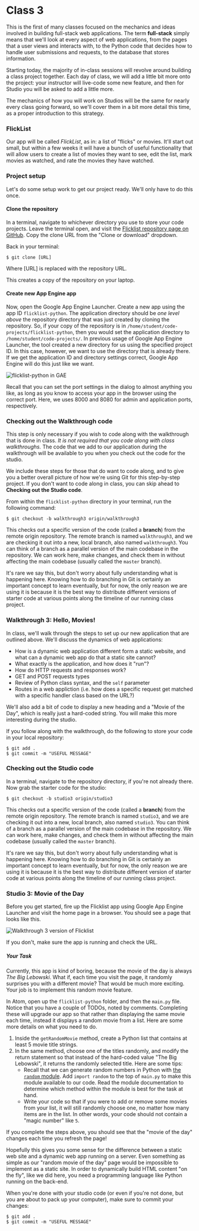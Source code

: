 # Class 3

This is the first of many classes focused on the mechanics and ideas involved in building full-stack web applications. The term **full-stack** simply means that we'll look at every aspect of web applications, from the pages that a user views and interacts with, to the Python code that decides how to handle user submissions and requests, to the database that stores information.

Starting today, the majority of in-class sessions will revolve around building a class project together. Each day of class, we will add a little bit more onto the project: your instructor will live-code some new feature, and then for Studio you will be asked to add a little more.

The mechanics of how you will work on Studios will be the same for nearly every class going forward, so we'll cover them in a bit more detail this time, as a proper introduction to this strategy.


### FlickList

Our app will be called *FlickList*, as in: a list of "flicks" or movies. It'll start out small, but within a few weeks it will have a bunch of useful functionality that will allow users to create a list of movies they want to see, edit the list, mark movies as watched, and rate the movies they have watched.

### Project setup

Let's do some setup work to get our project ready. We'll only have to do this once.

#### Clone the repository

In a terminal, navigate to whichever directory you use to store your code projects. Leave the terminal open, and visit the [Flicklist repository page on GitHub](https://github.com/LaunchCodeEducation/flicklist-python). Copy the clone URL from the "Clone or download" dropdown.

Back in your terminal:
```
$ git clone [URL]
```

Where [URL] is replaced with the repository URL.

This creates a copy of the repository on your laptop.

#### Create new App Engine app

Now, open the Google App Engine Launcher. Create a new app using the app ID `flicklist-python`. The application directory should be *one level above* the repository directory that was just created by cloning the repository. So, if your copy of the repository is in `/home/student/code-projects/flicklist-python`, then you would set the application directory to `/home/student/code-projects/`. In previous usage of Google App Engine Launcher, the tool created a new directory for us using the specified project ID. In this case, however, we want to use the directory that is already there. If we get the application ID and directory settings correct, Google App Engine will do this just like we want.

![flicklist-python in GAE](images/flicklist-gae.png)

Recall that you can set the port settings in the dialog to almost anything you like, as long as you know to access your app in the browser using the correct port. Here, we uses 8000 and 8080 for admin and application ports, respectively.

### Checking out the Walkthrough code

This step is only necessary if you wish to code along with the walkthrough that is done in class. *It is not required that you code along with class walkthroughs.* The code that we add to our application during the walkthrough will be available to you when you check out the code for the studio.

We include these steps for those that do want to code along, and to give you a better overall picture of how we're using Git for this step-by-step project. If you don't want to code along in class, you can skip ahead to **Checking out the Studio code**.

From within the `flicklist-python` directory in your terminal, run the following command:
```
$ git checkout -b walkthrough3 origin/walkthrough3
```

This checks out a specific version of the code (called a **branch**) from the remote origin repository. The remote branch is named `walkthrough3`, and we are checking it out into a new, local branch, also named `walkthrough3`. You can think of a branch as a parallel version of the main codebase in the repository. We can work here, make changes, and check them in without affecting the main codebase (usually called the `master` branch).

It's rare we say this, but don't worry about fully understanding what is happening here. Knowing how to do branching in Git is certainly an important concept to learn eventually, but for now, the only reason we are using it is because it is the best way to distribute different versions of starter code at various points along the timeline of our running class project.

### Walkthrough 3: Hello, Movies!

In class, we'll walk through the steps to set up our new application that are outlined above. We'll discuss the dynamics of web applications:
* How is a dynamic web application different form a static website, and what can a dynamic web app do that a static site cannot?
* What exactly is the application, and how does it "run"?
* How do HTTP requests and responses work?
* GET and POST requests types
* Review of Python class syntax, and the `self` parameter
* Routes in a web appliction (i.e. how does a specific request get matched with a specific handler class based on the URL?)

We'll also add a bit of code to display a new heading and a "Movie of the Day", which is really just a hard-coded string. You will make this more interesting during the studio.

If you follow along with the walkthrough, do the following to store your code in your local repository:
```
$ git add .
$ git commit -m "USEFUL MESSAGE"
```

### Checking out the Studio code

In a terminal, navigate to the repository directory, if you're not already there. Now grab the starter code for the studio:

```
$ git checkout -b studio3 origin/studio3
```

This checks out a specific version of the code (called a **branch**) from the remote origin repository. The remote branch is named `studio3`, and we are checking it out into a new, local branch, also named `studio3`. You can think of a branch as a parallel version of the main codebase in the repository. We can work here, make changes, and check them in without affecting the main codebase (usually called the `master` branch).

It's rare we say this, but don't worry about fully understanding what is happening here. Knowing how to do branching in Git is certainly an important concept to learn eventually, but for now, the only reason we are using it is because it is the best way to distribute different version of starter code at various points along the timeline of our running class project.

### Studio 3: Movie of the Day

Before you get started, fire up the Flicklist app using Google App Engine Launcher and visit the home page in a browser. You should see a page that looks like this.

![Walkthrough 3 version of Flicklist](images/walkthrough3-flicklist.png)

If you don't, make sure the app is running and check the URL.

##### Your Task

Currently, this app is kind of boring, because the movie of the day is always *The Big Lebowski*. What if, each time you visit the page, it randomly surprises you with a different movie? That would be much more exciting. Your job is to implement this random movie feature.

In Atom, open up the `flicklist-python` folder, and then the `main.py` file. Notice that you have a couple of TODOs, noted by comments. Completing these will upgrade our app so that rather than displaying the same movie each time, instead it displays a random movie from a list. Here are some more details on what you need to do.

1. Inside the `getRandomMovie` method, create a Python list that contains at least 5 movie title strings.
1. In the same method, choose one of the titles randomly, and modify the return statement so that instead of the hard-coded value "The Big Lebowski", it returns the randomly selected title. Here are some tips:
    * Recall that we can generate random numbers in Python with [the `random` module](https://docs.python.org/2/library/random.html). Add `import random` to the top of `main.py` to make this module available to our code. Read the module documentation to determine which method within the module is best for the task at hand.
    * Write your code so that if you were to add or remove some movies from your list, it will still randomly choose one, no matter how many items are in the list. In other words, your code should not contain a "magic number" like `5`.

If you complete the steps above, you should see that the "movie of the day" changes each time you refresh the page!

Hopefully this gives you some sense for the difference between a static web site and a dynamic web app running on a server. Even something as simple as our "random movie of the day" page would be impossible to implement as a static site. In order to dynamically build HTML content "on the fly", like we did here, you need a programming language like Python running on the back-end.

When you're done with your studio code (or even if you're not done, but you are about to pack up your computer), make sure to commit your changes:
```
$ git add .
$ git commit -m "USEFUL MESSAGE"
```
